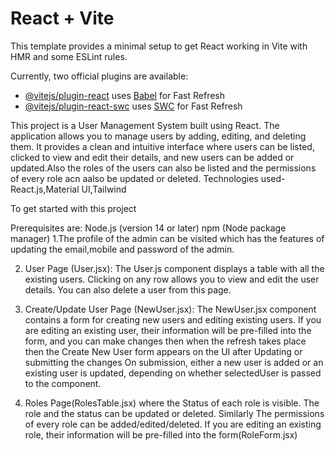 # React + Vite

This template provides a minimal setup to get React working in Vite with HMR and some ESLint rules.

Currently, two official plugins are available:

- [@vitejs/plugin-react](https://github.com/vitejs/vite-plugin-react/blob/main/packages/plugin-react/README.md) uses [Babel](https://babeljs.io/) for Fast Refresh
- [@vitejs/plugin-react-swc](https://github.com/vitejs/vite-plugin-react-swc) uses [SWC](https://swc.rs/) for Fast Refresh

This project is a User Management System built using React. The application allows you to manage users by adding, editing, and deleting them. It provides a clean and intuitive interface where users can be listed, clicked to view and edit their details, and new users can be added or updated.Also the roles of the users can also be listed and the permissions of every role acn aalso be updated or deleted.
Technologies used-React.js,Material UI,Tailwind

To get started with this project

Prerequisites are:
Node.js (version 14 or later)
npm (Node package manager)
1.The profile of the admin can be visited which has the features of updating the email,mobile and password of the admin.

2. User Page (User.jsx):
The User.js component displays a table with all the existing users.
Clicking on any row allows you to view and edit the user details.
You can also delete a user from this page.

4. Create/Update User Page (NewUser.jsx):
The NewUser.jsx component contains a form for creating new users and editing existing users.
If you are editing an existing user, their information will be pre-filled into the form, and you can make changes then when the refresh takes place then the Create New User form appears on the UI after Updating or submitting the changes
On submission, either a new user is added or an existing user is updated, depending on whether selectedUser is passed to the component.

5. Roles Page(RolesTable.jsx)
where the Status of each role is visible.
The role and the status can be updated or deleted.
Similarly The permissions of every role can be added/edited/deleted.
If you are editing an existing role, their information will be pre-filled into the form(RoleForm.jsx)
